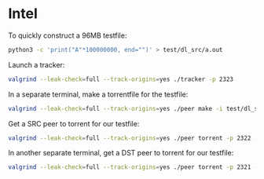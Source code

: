 # Intel
To quickly construct a 96MB testfile: 
```bash
python3 -c 'print("A"*100000000, end="")' > test/dl_src/a.out
```

Launch a tracker:
```bash
valgrind --leak-check=full --track-origins=yes ./tracker -p 2323
```

In a separate terminal, make a torrentfile for the testfile:
```bash
valgrind --leak-check=full --track-origins=yes ./peer make -i test/dl_src/a.out -o test/tfs/a.tf -t TCP:4:2323:127.0.0.1
```

Get a SRC peer to torrent for our testfile:
```bash
valgrind --leak-check=full --track-origins=yes ./peer torrent -p 2322 -w test/dl_src/ -f test/tfs/a.tf -l test/out.log -s
```

In another separate terminal, get a DST peer to torrent for our testfile:
```bash
valgrind --leak-check=full --track-origins=yes ./peer torrent -p 2321 -w test/dl_dst/ -f test/tfs/a.tf -l test/out.log
```